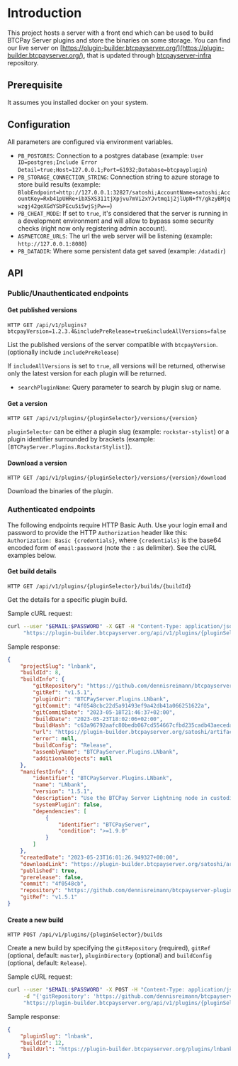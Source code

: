 # Introduction

This project hosts a server with a front end which can be used to build BTCPay Server plugins and store the binaries on some storage.
You can find our live server on [https://plugin-builder.btcpayserver.org/](https://plugin-builder.btcpayserver.org/), that is updated through
[btcpayserver-infra](https://github.com/btcpayserver/btcpayserver-infra) repository.

## Prerequisite

It assumes you installed docker on your system.

## Configuration

All parameters are configured via environment variables.

* `PB_POSTGRES`: Connection to a postgres database (example: `User ID=postgres;Include Error Detail=true;Host=127.0.0.1;Port=61932;Database=btcpayplugin`)
* `PB_STORAGE_CONNECTION_STRING`: Connection string to azure storage to store build results (example: `BlobEndpoint=http://127.0.0.1:32827/satoshi;AccountName=satoshi;AccountKey=Rxb41pUHRe+ibX5XS311tjXpjvu7mVi2xYJvtmq1j2jlUpN+fY/gkzyBMjqwzgj42geXGdYSbPEcu5i5wjSjPw==`)
* `PB_CHEAT_MODE`: If set to `true`, it's considered that the server is running in a development environment and will allow to bypass some security checks (right now only registering admin account).
* `ASPNETCORE_URLS`: The url the web server will be listening (example: `http://127.0.0.1:8080`)
* `PB_DATADIR`: Where some persistent data get saved (example: `/datadir`)

## API

### Public/Unauthenticated endpoints

#### Get published versions

`HTTP GET /api/v1/plugins?btcpayVersion=1.2.3.4&includePreRelease=true&includeAllVersions=false`

List the published versions of the server compatible with `btcpayVersion`. (optionally include `includePreRelease`)

If `includeAllVersions` is set to `true`, all versions will be returned, otherwise only the latest version for each plugin will be returned.

* `searchPluginName`: Query parameter to search by plugin slug or name.

#### Get a version

`HTTP GET /api/v1/plugins/{pluginSelector}/versions/{version}`

`pluginSelector` can be either a plugin slug (example: `rockstar-stylist`) or a plugin identifier surrounded by brackets (example: `[BTCPayServer.Plugins.RockstarStylist]`).

#### Download a version

`HTTP GET /api/v1/plugins/{pluginSelector}/versions/{version}/download`

Download the binaries of the plugin.

### Authenticated endpoints

The following endpoints require HTTP Basic Auth.
Use your login email and password to provide the HTTP `Authorization` header like this:
`Authorization: Basic {credentials}`, where `{credentials}` is the base64 encoded form of `email:password` (note the `:` as delimiter).
See the cURL examples below.

#### Get build details

`HTTP GET /api/v1/plugins/{pluginSelector}/builds/{buildId}`

Get the details for a specific plugin build.

Sample cURL request:

```bash
curl --user "$EMAIL:$PASSWORD" -X GET -H "Content-Type: application/json" \
     "https://plugin-builder.btcpayserver.org/api/v1/plugins/{pluginSelector}/builds/{buildId}"
```

Sample response:

```json
{
    "projectSlug": "lnbank",
    "buildId": 8,
    "buildInfo": {
        "gitRepository": "https://github.com/dennisreimann/btcpayserver-plugin-lnbank",
        "gitRef": "v1.5.1",
        "pluginDir": "BTCPayServer.Plugins.LNbank",
        "gitCommit": "4f0548cbc22d5a91493ef9a42db41a066251622a",
        "gitCommitDate": "2023-05-18T21:46:37+02:00",
        "buildDate": "2023-05-23T18:02:06+02:00",
        "buildHash": "c63a96792aafc80bedb067cd554667cfbd235cadb43aeceda39166c8018b6001",
        "url": "https://plugin-builder.btcpayserver.org/satoshi/artifacts/lnbank/8/BTCPayServer.Plugins.LNbank.btcpay",
        "error": null,
        "buildConfig": "Release",
        "assemblyName": "BTCPayServer.Plugins.LNbank",
        "additionalObjects": null
    },
    "manifestInfo": {
        "identifier": "BTCPayServer.Plugins.LNbank",
        "name": "LNbank",
        "version": "1.5.1",
        "description": "Use the BTCPay Server Lightning node in custodial mode and give users access via custodial layer 3 wallets.",
        "systemPlugin": false,
        "dependencies": [
            {
                "identifier": "BTCPayServer",
                "condition": ">=1.9.0"
            }
        ]
    },
    "createdDate": "2023-05-23T16:01:26.949327+00:00",
    "downloadLink": "https://plugin-builder.btcpayserver.org/satoshi/artifacts/lnbank/8/BTCPayServer.Plugins.LNbank.btcpay",
    "published": true,
    "prerelease": false,
    "commit": "4f0548cb",
    "repository": "https://github.com/dennisreimann/btcpayserver-plugin-lnbank",
    "gitRef": "v1.5.1"
}
```

#### Create a new build

`HTTP POST /api/v1/plugins/{pluginSelector}/builds`

Create a new build by specifying the `gitRepository` (required), `gitRef` (optional, default: `master`), `pluginDirectory` (optional) and `buildConfig` (optional, default: `Release`).

Sample cURL request:

```bash
curl --user "$EMAIL:$PASSWORD" -X POST -H "Content-Type: application/json" \
     -d "{'gitRepository': 'https://github.com/dennisreimann/btcpayserver-plugin-lnbank', 'gitRef': 'v1.5.1', 'pluginDirectory': 'BTCPayServer.Plugins.LNbank' }" \
     "https://plugin-builder.btcpayserver.org/api/v1/plugins/{pluginSelector}/builds/{buildId}"
```

Sample response:

```json
{
    "pluginSlug": "lnbank",
    "buildId": 12,
    "buildUrl": "https://plugin-builder.btcpayserver.org/plugins/lnbank/builds/12"
}
```
